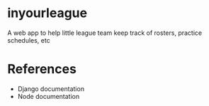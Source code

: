 # inyourleague
A web app to help little league team keep track of rosters, practice schedules, etc


# References
- Django documentation
- Node documentation
